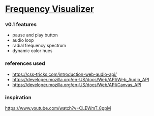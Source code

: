# [Frequency Visualizer](https://jhonalino.github.io/frequency_visualizer/)

### v0.1 features
* pause and play button
* audio loop
* radial frequency spectrum
* dynamic color hues

### references used 
* https://css-tricks.com/introduction-web-audio-api/
* https://developer.mozilla.org/en-US/docs/Web/API/Web_Audio_API
* https://developer.mozilla.org/en-US/docs/Web/API/Canvas_API

### inspiration 
https://www.youtube.com/watch?v=CLEWmT_8ppM
